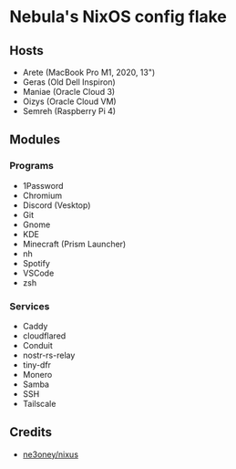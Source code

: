 # Nebula's NixOS config flake

## Hosts

- Arete (MacBook Pro M1, 2020, 13")
- Geras (Old Dell Inspiron)
- Maniae (Oracle Cloud 3)
- Oizys (Oracle Cloud VM)
- Semreh (Raspberry Pi 4)

## Modules

### Programs

- 1Password
- Chromium
- Discord (Vesktop)
- Git
- Gnome
- KDE
- Minecraft (Prism Launcher)
- nh
- Spotify
- VSCode
- zsh

### Services

- Caddy
- cloudflared
- Conduit
- nostr-rs-relay
- tiny-dfr
- Monero
- Samba
- SSH
- Tailscale

## Credits

- [ne3oney/nixus](https://github.com/n3oney/nixus)
